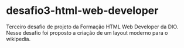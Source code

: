 # desafio3-html-web-developer
Terceiro desafio de projeto da Formação HTML Web Developer da DIO. Nesse desafio foi proposto a criação de um layout moderno para o wikipedia.
